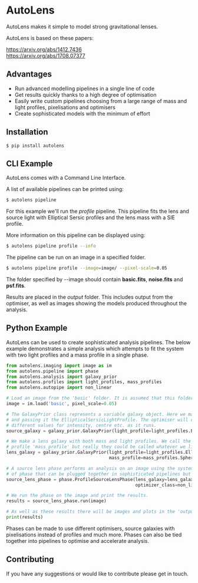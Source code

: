 # AutoLens

AutoLens makes it simple to model strong gravitational lenses.

AutoLens is based on these papers:

https://arxiv.org/abs/1412.7436<br/>
https://arxiv.org/abs/1708.07377

## Advantages

- Run advanced modelling pipelines in a single line of code
- Get results quickly thanks to a high degree of optimisation
- Easily write custom pipelines choosing from a large range of mass and light profiles, pixelisations and optimisers
- Create sophisticated models with the minimum of effort

## Installation

```
$ pip install autolens
```

## CLI Example

AutoLens comes with a Command Line Interface.

A list of available pipelines can be printed using:

```bash
$ autolens pipeline
```

For this example we'll run the *profile* pipeline. This pipeline fits the lens and source light with Elliptical Sersic profiles and the lens mass with a SIE profile.</br>

More information on this pipeline can be displayed using:

```bash
$ autolens pipeline profile --info
```

The pipeline can be run on an image in a specified folder.

```bash
$ autolens pipeline profile --image=image/ --pixel-scale=0.05
```

The folder specified by --image should contain **basic.fits**, **noise.fits** and **psf.fits**.</br>

Results are placed in the *output* folder. This includes output from the optimiser, as well as images showing the models produced throughout the analysis.

## Python Example

AutoLens can be used to create sophisticated analysis pipelines. The below example demonstrates a simple analysis which attempts to fit the system with two light profiles and a mass profile in a single phase.

```python
from autolens.imaging import image as im
from autolens.pipeline import phase
from autolens.analysis import galaxy_prior
from autolens.profiles import light_profiles, mass_profiles
from autolens.autopipe import non_linear

# Load an image from the 'basic' folder. It is assumed that this folder contains image.fits, noise.fits and psf.fits.
image = im.load('basic', pixel_scale=0.05)

# The GalaxyPrior class represents a variable galaxy object. Here we make the source galaxy by creating a galaxy prior
# and passing it the EllipticalSersicLightProfile. The optimiser will create instances of this light profile with
# different values for intensity, centre etc. as it runs.
source_galaxy = galaxy_prior.GalaxyPrior(light_profile=light_profiles.EllipticalSersicLightProfile)

# We make a lens galaxy with both mass and light profiles. We call the light profile 'light_profile' and the mass
# profile 'mass_profile' but really they could be called whatever we like.
lens_galaxy = galaxy_prior.GalaxyPrior(light_profile=light_profiles.EllipticalSersicLightProfile,
                                       mass_profile=mass_profiles.SphericalIsothermal)

# A source lens phase performs an analysis on an image using the system we've set up. There are lots of different kinds
# of phase that can be plugged together in sophisticated pipelines but for now we'll run a single phase.
source_lens_phase = phase.ProfileSourceLensPhase(lens_galaxy=lens_galaxy, source_galaxy=source_galaxy,
                                                 optimizer_class=non_linear.MultiNest)

# We run the phase on the image and print the results.
results = source_lens_phase.run(image)

# As well as these results there will be images and plots in the 'output' folder.
print(results)
```

Phases can be made to use different optimisers, source galaxies with pixelisations instead of profiles and much more. Phases can also be tied together into pipelines to optimise and accelerate analysis.


## Contributing

If you have any suggestions or would like to contribute please get in touch.
